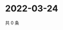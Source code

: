 # 2022-03-24

共 0 条

<!-- BEGIN WEIBO -->
<!-- 最后更新时间 Thu Mar 24 2022 05:00:56 GMT+0800 (China Standard Time) -->

<!-- END WEIBO -->
